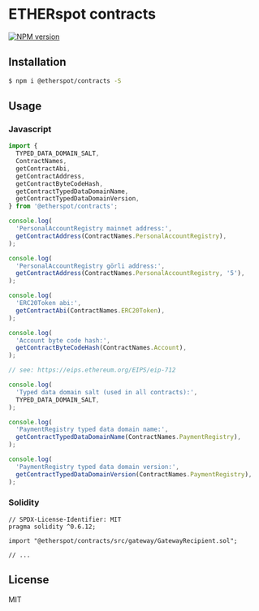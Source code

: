 # ETHERspot contracts

[![NPM version][npm-image]][npm-url]

## Installation

```bash
$ npm i @etherspot/contracts -S
```

## Usage

### Javascript

```javascript
import {
  TYPED_DATA_DOMAIN_SALT,
  ContractNames, 
  getContractAbi, 
  getContractAddress, 
  getContractByteCodeHash, 
  getContractTypedDataDomainName, 
  getContractTypedDataDomainVersion, 
} from '@etherspot/contracts'; 

console.log(
  'PersonalAccountRegistry mainnet address:', 
  getContractAddress(ContractNames.PersonalAccountRegistry),
);

console.log(
  'PersonalAccountRegistry görli address:', 
  getContractAddress(ContractNames.PersonalAccountRegistry, '5'),
);

console.log(
  'ERC20Token abi:', 
  getContractAbi(ContractNames.ERC20Token),
);

console.log(
  'Account byte code hash:',
  getContractByteCodeHash(ContractNames.Account),
);

// see: https://eips.ethereum.org/EIPS/eip-712

console.log(
  'Typed data domain salt (used in all contracts):',
  TYPED_DATA_DOMAIN_SALT,
);

console.log(
  'PaymentRegistry typed data domain name:',
  getContractTypedDataDomainName(ContractNames.PaymentRegistry),
);

console.log(
  'PaymentRegistry typed data domain version:',
  getContractTypedDataDomainVersion(ContractNames.PaymentRegistry),
);
```

### Solidity

```solidity
// SPDX-License-Identifier: MIT
pragma solidity ^0.6.12;

import "@etherspot/contracts/src/gateway/GatewayRecipient.sol";

// ...

```

## License

MIT

[npm-image]: https://badge.fury.io/js/%40etherspot%2Fcontracts.svg
[npm-url]: https://npmjs.org/package/@etherspot/contracts

